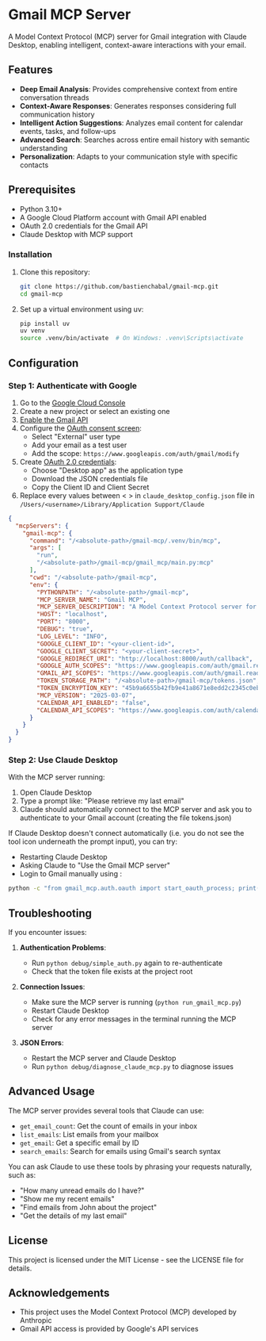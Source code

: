 # Gmail MCP Server

A Model Context Protocol (MCP) server for Gmail integration with Claude Desktop, enabling intelligent, context-aware interactions with your email.

## Features

- **Deep Email Analysis**: Provides comprehensive context from entire conversation threads
- **Context-Aware Responses**: Generates responses considering full communication history
- **Intelligent Action Suggestions**: Analyzes email content for calendar events, tasks, and follow-ups
- **Advanced Search**: Searches across entire email history with semantic understanding
- **Personalization**: Adapts to your communication style with specific contacts

## Prerequisites

- Python 3.10+
- A Google Cloud Platform account with Gmail API enabled
- OAuth 2.0 credentials for the Gmail API
- Claude Desktop with MCP support

### Installation

1. Clone this repository:
   ```bash
   git clone https://github.com/bastienchabal/gmail-mcp.git
   cd gmail-mcp
   ```

2. Set up a virtual environment using uv:
   ```bash
   pip install uv
   uv venv
   source .venv/bin/activate  # On Windows: .venv\Scripts\activate
   ```

## Configuration

### Step 1: Authenticate with Google

1. Go to the [Google Cloud Console](https://console.cloud.google.com/)
2. Create a new project or select an existing one
2. [Enable the Gmail API](https://console.cloud.google.com/apis/library/gmail.googleapis.com)
3. Configure the [OAuth consent screen](https://console.cloud.google.com/apis/credentials/consent):
   - Select "External" user type
   - Add your email as a test user
   - Add the scope: `https://www.googleapis.com/auth/gmail/modify`
4. Create [OAuth 2.0 credentials](https://console.cloud.google.com/apis/credentials):
   - Choose "Desktop app" as the application type
   - Download the JSON credentials file
   - Copy the Client ID and Client Secret
7. Replace every values between < > in `claude_desktop_config.json` file in `/Users/<username>/Library/Application Support/Claude`
```json
{
  "mcpServers": {
    "gmail-mcp": {
      "command": "/<absolute-path>/gmail-mcp/.venv/bin/mcp",
      "args": [
        "run",
        "/<absolute-path>/gmail-mcp/gmail_mcp/main.py:mcp"
      ],
      "cwd": "/<absolute-path>/gmail-mcp",
      "env": {
        "PYTHONPATH": "/<absolute-path>/gmail-mcp",
        "MCP_SERVER_NAME": "Gmail MCP",
        "MCP_SERVER_DESCRIPTION": "A Model Context Protocol server for Gmail integration with Claude Desktop",
        "HOST": "localhost",
        "PORT": "8000",
        "DEBUG": "true",
        "LOG_LEVEL": "INFO",
        "GOOGLE_CLIENT_ID": "<your-client-id>",
        "GOOGLE_CLIENT_SECRET": "<your-client-secret>",
        "GOOGLE_REDIRECT_URI": "http://localhost:8000/auth/callback",
        "GOOGLE_AUTH_SCOPES": "https://www.googleapis.com/auth/gmail.readonly,https://www.googleapis.com/auth/gmail.send",
        "GMAIL_API_SCOPES": "https://www.googleapis.com/auth/gmail.readonly,https://www.googleapis.com/auth/gmail.send,https://www.googleapis.com/auth/gmail.labels,https://www.googleapis.com/auth/gmail.modify",
        "TOKEN_STORAGE_PATH": "/<absolute-path>/gmail-mcp/tokens.json",
        "TOKEN_ENCRYPTION_KEY": "45b9a6655b42fb9e41a8671e8edd2c2345c0eb42cb334d30a2f403b61cb7d0e8",
        "MCP_VERSION": "2025-03-07",
        "CALENDAR_API_ENABLED": "false",
        "CALENDAR_API_SCOPES": "https://www.googleapis.com/auth/calendar.readonly,https://www.googleapis.com/auth/calendar.events"
      }
    }
  }
}
```

### Step 2: Use Claude Desktop

With the MCP server running:
1. Open Claude Desktop
2. Type a prompt like: "Please retrieve my last email"
3. Claude should automatically connect to the MCP server and ask you to authenticate to your Gmail account (creating the file tokens.json)

If Claude Desktop doesn't connect automatically (i.e. you do not see the tool icon underneath the prompt input), you can try:
- Restarting Claude Desktop
- Asking Claude to "Use the Gmail MCP server"
- Login to Gmail manually using : 
```bash
python -c "from gmail_mcp.auth.oauth import start_oauth_process; print(start_oauth_process(timeout=60))"
```

## Troubleshooting

If you encounter issues:

1. **Authentication Problems**:
   - Run `python debug/simple_auth.py` again to re-authenticate
   - Check that the token file exists at the project root

2. **Connection Issues**:
   - Make sure the MCP server is running (`python run_gmail_mcp.py`)
   - Restart Claude Desktop
   - Check for any error messages in the terminal running the MCP server

3. **JSON Errors**:
   - Restart the MCP server and Claude Desktop
   - Run `python debug/diagnose_claude_mcp.py` to diagnose issues

## Advanced Usage

The MCP server provides several tools that Claude can use:

- `get_email_count`: Get the count of emails in your inbox
- `list_emails`: List emails from your mailbox
- `get_email`: Get a specific email by ID
- `search_emails`: Search for emails using Gmail's search syntax

You can ask Claude to use these tools by phrasing your requests naturally, such as:
- "How many unread emails do I have?"
- "Show me my recent emails"
- "Find emails from John about the project"
- "Get the details of my last email"

## License

This project is licensed under the MIT License - see the LICENSE file for details.

## Acknowledgements

- This project uses the Model Context Protocol (MCP) developed by Anthropic
- Gmail API access is provided by Google's API services
